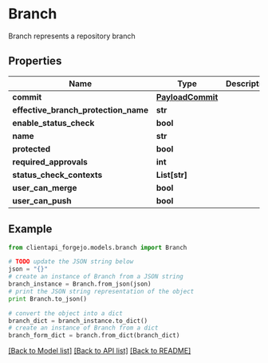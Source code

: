 # Branch

Branch represents a repository branch

## Properties
Name | Type | Description | Notes
------------ | ------------- | ------------- | -------------
**commit** | [**PayloadCommit**](PayloadCommit.md) |  | [optional] 
**effective_branch_protection_name** | **str** |  | [optional] 
**enable_status_check** | **bool** |  | [optional] 
**name** | **str** |  | [optional] 
**protected** | **bool** |  | [optional] 
**required_approvals** | **int** |  | [optional] 
**status_check_contexts** | **List[str]** |  | [optional] 
**user_can_merge** | **bool** |  | [optional] 
**user_can_push** | **bool** |  | [optional] 

## Example

```python
from clientapi_forgejo.models.branch import Branch

# TODO update the JSON string below
json = "{}"
# create an instance of Branch from a JSON string
branch_instance = Branch.from_json(json)
# print the JSON string representation of the object
print Branch.to_json()

# convert the object into a dict
branch_dict = branch_instance.to_dict()
# create an instance of Branch from a dict
branch_form_dict = branch.from_dict(branch_dict)
```
[[Back to Model list]](../README.md#documentation-for-models) [[Back to API list]](../README.md#documentation-for-api-endpoints) [[Back to README]](../README.md)


